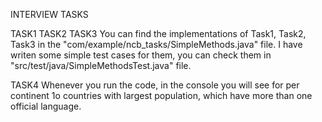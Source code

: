 INTERVIEW TASKS

TASK1 TASK2 TASK3
You can find the implementations of Task1, Task2, Task3 in the "com/example/ncb_tasks/SimpleMethods.java" file.
I have writen some simple test cases for them, you can check them in "src/test/java/SimpleMethodsTest.java" file.


TASK4
Whenever you run the code, in the console you will see for per continent 1o countries with largest population, which have more than one official language.

